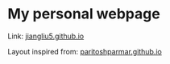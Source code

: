 # My personal webpage 

Link: [jiangliu5.github.io](https://jiangliu5.github.io/)

Layout inspired from: [paritoshparmar.github.io](https://paritoshparmar.github.io/)
